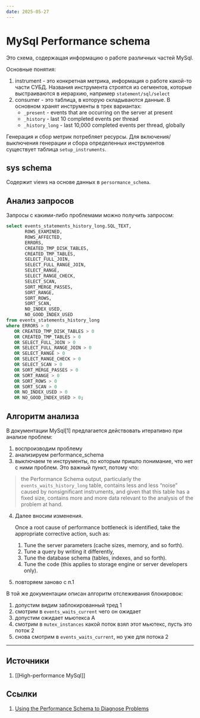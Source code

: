 ```yaml
---
date: 2025-05-27
---
```

# MySql Performance schema

Это схема, содержащая информацию о работе различных частей MySql.

Основные понятия:

1. instrument - это конкретная метрика, информация о работе какой-то части СУБД. Названия инструмента строятся из сегментов, которые выстраиваются в иерархию, например `statement/sql/select`
2. consumer - это таблица, в которую складываются данные. В основном хранят инструменты в трех вариантах:
    - `_present` - events that are occurring on the server at present
    - `_history` - last 10 completed events per thread
    - `_history_long` - last 10,000 completed events per thread, globally


Генерация и сбор метрик потребляет ресурсы. Для включения/выключения генерации и сбора определенных инструментов существует таблица `setup_instruments`.

## sys schema

Содержит views на основе данных в  `persormance_schema`.

## Анализ запросов

Запросы с какими-либо проблемами можно получить запросом:

```sql
select events_statements_history_long.SQL_TEXT,
       ROWS_EXAMINED,
       ROWS_AFFECTED,
       ERRORS,
       CREATED_TMP_DISK_TABLES,
       CREATED_TMP_TABLES,
       SELECT_FULL_JOIN,
       SELECT_FULL_RANGE_JOIN,
       SELECT_RANGE,
       SELECT_RANGE_CHECK,
       SELECT_SCAN,
       SORT_MERGE_PASSES,
       SORT_RANGE,
       SORT_ROWS,
       SORT_SCAN,
       NO_INDEX_USED,
       NO_GOOD_INDEX_USED
from events_statements_history_long
where ERRORS > 0
   OR CREATED_TMP_DISK_TABLES > 0
   OR CREATED_TMP_TABLES > 0
   OR SELECT_FULL_JOIN > 0
   OR SELECT_FULL_RANGE_JOIN > 0
   OR SELECT_RANGE > 0
   OR SELECT_RANGE_CHECK > 0
   OR SELECT_SCAN > 0
   OR SORT_MERGE_PASSES > 0
   OR SORT_RANGE > 0
   OR SORT_ROWS > 0
   OR SORT_SCAN > 0
   OR NO_INDEX_USED > 0
   OR NO_GOOD_INDEX_USED > 0;
```

## Алгоритм анализа

В документации MySql[1] предлагается действовать итеративно при анализе проблем:

1. воспроизводим проблему
1. анализируем performance_schema
1. выключаем те инструменты, по которым пришло понимание, что нет с ними проблем. Это важный пункт, потому что:

> the Performance Schema output, particularly the `events_waits_history_long` table, contains less and less “noise” caused by nonsignificant instruments, and given that this table has a fixed size, contains more and more data relevant to the analysis of the problem at hand.

4. Далее вносим изменения.

    Once a root cause of performance bottleneck is identified, take the appropriate corrective action, such as:

    1. Tune the server parameters (cache sizes, memory, and so forth).
    1. Tune a query by writing it differently,
    1. Tune the database schema (tables, indexes, and so forth).
    1. Tune the code (this applies to storage engine or server developers only).

5. повторяем заново с п.1

В той же документации описан алгоритм отслеживания блокировок:

1. допустим видим заблокированный тред 1
1. смотрим в `events_waits_current` чего он ожидает
1. допустим ожидает мьютекса А
1. смотрим в `mutex_instances` какой поток взял этот мьютекс, пусть это поток 2
1. снова смотрим в `events_waits_current`, но уже для потока 2


---

## Источники

1. [[High-performance MySql]]

## Ссылки

1. [Using the Performance Schema to Diagnose Problems](https://dev.mysql.com/doc/refman/8.4/en/performance-schema-examples.html)
